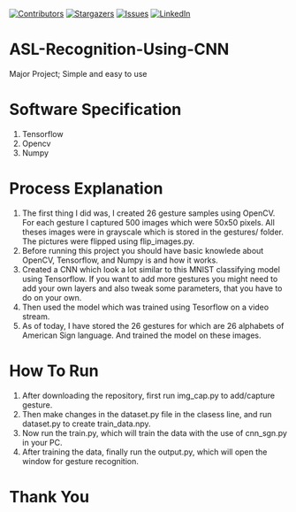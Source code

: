 [![Contributors][contributors-shield]][contributors-url]
[![Stargazers][stars-shield]][stars-url]
[![Issues][issues-shield]][issues-url]
[![LinkedIn][linkedin-shield]][linkedin-url]

# ASL-Recognition-Using-CNN
Major Project; 
Simple and easy to use

# Software Specification
1. Tensorflow
2. Opencv
3. Numpy

# Process Explanation
1. The first thing I did was, I created 26 gesture samples using OpenCV. For each gesture I captured 500 images which were 50x50 pixels. All theses images were in grayscale which is stored in the gestures/ folder. The pictures were flipped using flip_images.py.
2. Before running this project you should have basic knowlede about OpenCV, Tensorflow, and Numpy is and how it works.
3. Created a CNN which look a lot similar to this MNIST classifying model using Tensorflow. If you want to add more gestures you might need to add your own layers and also tweak some parameters, that you have to do on your own.
4. Then used the model which was trained using Tesorflow on a video stream.
5. As of today, I have stored the 26 gestures for which are 26 alphabets of American Sign language. And trained the model on these images.

# How To Run
1. After downloading the repository, first run img_cap.py to add/capture gesture.
2. Then make changes in the dataset.py file in the clasess line, and run dataset.py to create train_data.npy.
3. Now run the train.py, which will train the data with the use of cnn_sgn.py in your PC.
4. After training the data, finally run the output.py, which will open the window for gesture recognition.

# Thank You

[contributors-shield]: https://img.shields.io/github/contributors/PierceShahi/ASL-Recognition-Using-CNN.svg?style=for-the-badge
[contributors-url]: https://github.com/PierceShahi/ASL-Recognition-Using-CNN/graphs/contributors
[stars-shield]: https://img.shields.io/github/stars/PierceShahi/ASL-Recognition-Using-CNN.svg?style=for-the-badge
[stars-url]: https://github.com/PierceShahi/ASL-Recognition-Using-CNN/stargazers
[issues-shield]: https://img.shields.io/github/issues/PierceShahi/ASL-Recognition-Using-CNN.svg?style=for-the-badge
[issues-url]: https://github.com/PierceShahi/ASL-Recognition-Using-CNN/issues
[linkedin-shield]: https://img.shields.io/badge/-LinkedIn-black.svg?style=for-the-badge&logo=linkedin&colorB=555
[linkedin-url]: https://www.linkedin.com/in/pawan-kumar-thapa-222a25207/
